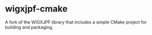 # wigxjpf-cmake
A fork of the WIGXJPF library that includes a simple CMake project for building and packaging.
